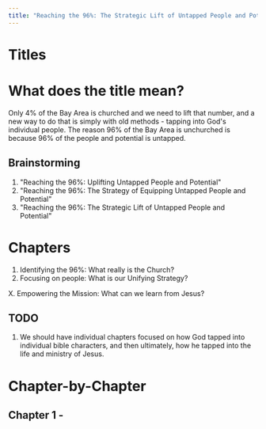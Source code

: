 ```yaml
---
title: "Reaching the 96%: The Strategic Lift of Untapped People and Potential"
---
```


# Titles

# What does the title mean?
Only 4% of the Bay Area is churched and we need to lift that number, and a new way to do that is simply with old methods - tapping into God's individual people. The reason 96% of the Bay Area is unchurched is because 96% of the people and potential is untapped.

## Brainstorming

1. "Reaching the 96%: Uplifting Untapped People and Potential"
2. "Reaching the 96%: The Strategy of Equipping Untapped People and Potential"
3. "Reaching the 96%: The Strategic Lift of Untapped People and Potential"

# Chapters

1. Identifying the 96%: What really is the Church?
2. Focusing on people: What is our Unifying Strategy?


X. Empowering the Mission: What can we learn from Jesus?

## TODO

1. We should have individual chapters focused on how God tapped into individual bible characters, and then ultimately, how he tapped into the life and ministry of Jesus.

# Chapter-by-Chapter

## Chapter 1 -
